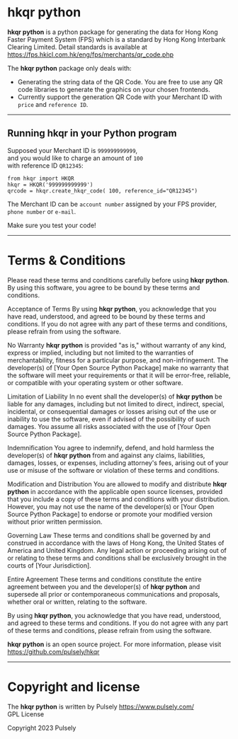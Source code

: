 # hkqr python

__hkqr python__ is a python package for generating the data for Hong Kong Faster Payment System (FPS) which is a standard by Hong Kong Interbank Clearing Limited. 
Detail standards is available at https://fps.hkicl.com.hk/eng/fps/merchants/qr_code.php

The __hkqr python__ package only deals with:
- Generating the string data of the QR Code. You are free to use any QR code libraries to generate the graphics on your chosen frontends.
- Currently support the generation QR Code with your Merchant ID with ``price`` and ``reference ID``.

---

## Running hkqr in your Python program

Supposed your Merchant ID is ``999999999999``,  
and you would like to charge an amount of ``100``  
with reference ID ``QR12345``:

```
from hkqr import HKQR
hkqr = HKQR('999999999999')
qrcode = hkqr.create_hkqr_code( 100, reference_id="QR12345")
```

The Merchant ID can be ``account number`` assigned by your FPS provider, ``phone number`` or ``e-mail``.

Make sure you test your code!

---
# Terms & Conditions

Please read these terms and conditions carefully before using __hkqr python__. By using this software, you agree to be bound by these terms and conditions.

Acceptance of Terms
By using __hkqr python__, you acknowledge that you have read, understood, and agreed to be bound by these terms and conditions. If you do not agree with any part of these terms and conditions, please refrain from using the software.

No Warranty
__hkqr python__ is provided "as is," without warranty of any kind, express or implied, including but not limited to the warranties of merchantability, fitness for a particular purpose, and non-infringement. The developer(s) of [Your Open Source Python Package] make no warranty that the software will meet your requirements or that it will be error-free, reliable, or compatible with your operating system or other software.

Limitation of Liability
In no event shall the developer(s) of __hkqr python__ be liable for any damages, including but not limited to direct, indirect, special, incidental, or consequential damages or losses arising out of the use or inability to use the software, even if advised of the possibility of such damages. You assume all risks associated with the use of [Your Open Source Python Package].

Indemnification
You agree to indemnify, defend, and hold harmless the developer(s) of __hkqr python__ from and against any claims, liabilities, damages, losses, or expenses, including attorney's fees, arising out of your use or misuse of the software or violation of these terms and conditions.

Modification and Distribution
You are allowed to modify and distribute __hkqr python__ in accordance with the applicable open source licenses, provided that you include a copy of these terms and conditions with your distribution. However, you may not use the name of the developer(s) or [Your Open Source Python Package] to endorse or promote your modified version without prior written permission.

Governing Law
These terms and conditions shall be governed by and construed in accordance with the laws of Hong Kong, the United States of America and United Kingdom. Any legal action or proceeding arising out of or relating to these terms and conditions shall be exclusively brought in the courts of [Your Jurisdiction].

Entire Agreement
These terms and conditions constitute the entire agreement between you and the developer(s) of __hkqr python__ and supersede all prior or contemporaneous communications and proposals, whether oral or written, relating to the software.

By using __hkqr python__, you acknowledge that you have read, understood, and agreed to these terms and conditions. If you do not agree with any part of these terms and conditions, please refrain from using the software.

__hkqr python__ is an open source project. For more information, please visit https://github.com/pulsely/hkqr

---

# Copyright and license

The __hkqr python__ is written by Pulsely https://www.pulsely.com/  
GPL License

Copyright 2023 Pulsely